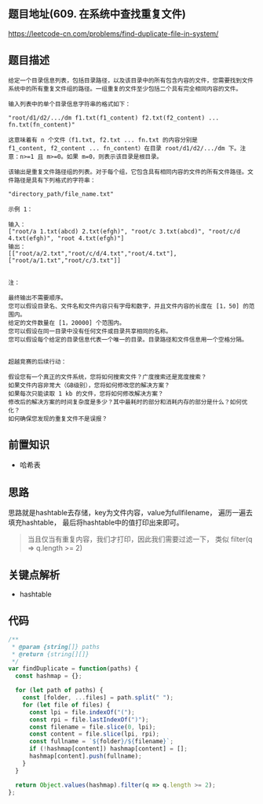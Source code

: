 
## 题目地址(609. 在系统中查找重复文件)
https://leetcode-cn.com/problems/find-duplicate-file-in-system/

## 题目描述

```
给定一个目录信息列表，包括目录路径，以及该目录中的所有包含内容的文件，您需要找到文件系统中的所有重复文件组的路径。一组重复的文件至少包括二个具有完全相同内容的文件。

输入列表中的单个目录信息字符串的格式如下：

"root/d1/d2/.../dm f1.txt(f1_content) f2.txt(f2_content) ... fn.txt(fn_content)"

这意味着有 n 个文件（f1.txt, f2.txt ... fn.txt 的内容分别是 f1_content, f2_content ... fn_content）在目录 root/d1/d2/.../dm 下。注意：n>=1 且 m>=0。如果 m=0，则表示该目录是根目录。

该输出是重复文件路径组的列表。对于每个组，它包含具有相同内容的文件的所有文件路径。文件路径是具有下列格式的字符串：

"directory_path/file_name.txt"

示例 1：

输入：
["root/a 1.txt(abcd) 2.txt(efgh)", "root/c 3.txt(abcd)", "root/c/d 4.txt(efgh)", "root 4.txt(efgh)"]
输出：  
[["root/a/2.txt","root/c/d/4.txt","root/4.txt"],["root/a/1.txt","root/c/3.txt"]]
 

注：

最终输出不需要顺序。
您可以假设目录名、文件名和文件内容只有字母和数字，并且文件内容的长度在 [1，50] 的范围内。
给定的文件数量在 [1，20000] 个范围内。
您可以假设在同一目录中没有任何文件或目录共享相同的名称。
您可以假设每个给定的目录信息代表一个唯一的目录。目录路径和文件信息用一个空格分隔。
 

超越竞赛的后续行动：

假设您有一个真正的文件系统，您将如何搜索文件？广度搜索还是宽度搜索？
如果文件内容非常大（GB级别），您将如何修改您的解决方案？
如果每次只能读取 1 kb 的文件，您将如何修改解决方案？
修改后的解决方案的时间复杂度是多少？其中最耗时的部分和消耗内存的部分是什么？如何优化？
如何确保您发现的重复文件不是误报？

```

## 前置知识

- 哈希表

## 思路
思路就是hashtable去存储，key为文件内容，value为fullfilename，
遍历一遍去填充hashtable， 最后将hashtable中的值打印出来即可。

> 当且仅当有重复内容，我们才打印，因此我们需要过滤一下， 类似 filter(q => q.length >= 2)
## 关键点解析

- hashtable

## 代码
```js
/**
 * @param {string[]} paths
 * @return {string[][]}
 */
var findDuplicate = function(paths) {
  const hashmap = {};

  for (let path of paths) {
    const [folder, ...files] = path.split(" ");
    for (let file of files) {
      const lpi = file.indexOf("(");
      const rpi = file.lastIndexOf(")");
      const filename = file.slice(0, lpi);
      const content = file.slice(lpi, rpi);
      const fullname = `${folder}/${filename}`;
      if (!hashmap[content]) hashmap[content] = [];
      hashmap[content].push(fullname);
    }
  }

  return Object.values(hashmap).filter(q => q.length >= 2);
};
```
